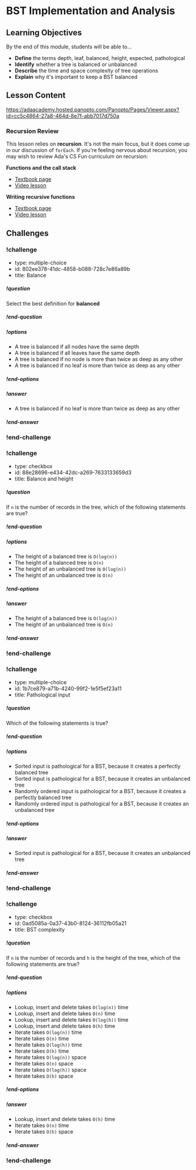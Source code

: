 # BST Implementation and Analysis

## Learning Objectives

By the end of this module, students will be able to...

- **Define** the terms depth, leaf, balanced, height, expected, pathological
- **Identify** whether a tree is balanced or unbalanced
- **Describe** the time and space complexity of tree operations
- **Explain** why it's important to keep a BST balanced

## Lesson Content

https://adaacademy.hosted.panopto.com/Panopto/Pages/Viewer.aspx?id=cc5c4864-27a8-464d-8e7f-abb7017d750a

### Recursion Review

This lesson relies on **recursion**. It's not the main focus, but it does come up in our discussion of `forEach`. If you're feeling nervous about recursion, you may wish to review Ada's CS Fun curriculum on recursion:

**Functions and the call stack**

- [Textbook page](https://github.com/Ada-Developers-Academy/textbook-curriculum/blob/master/04-cs-fundamentals/classroom/function-calls.md)
- [Video lesson](https://adaacademy.hosted.panopto.com/Panopto/Pages/Viewer.aspx?id=3ae487ad-99fc-41fd-ba79-aad60060e313)

**Writing recursive functions**

- [Textbook page](https://github.com/Ada-Developers-Academy/textbook-curriculum/blob/master/04-cs-fundamentals/classroom/recursion.md)
- [Video lesson](https://adaacademy.hosted.panopto.com/Panopto/Pages/Viewer.aspx?id=5250fb87-0391-438b-a492-aaed0018dc67)


## Challenges


<!-- >>>>>>>>>>>>>>>>>>>>>> BEGIN CHALLENGE >>>>>>>>>>>>>>>>>>>>>> -->
<!-- Replace everything in square brackets [] and remove brackets  -->

### !challenge

* type: multiple-choice
* id: 802ee378-41dc-4858-b088-728c7e86a89b
* title: Balance
<!-- * points: [1] (optional, the number of points for scoring as a checkpoint) -->
<!-- * topics: [python, pandas] (optional the topics for analyzing points) -->

##### !question

Select the best definition for **balanced**

##### !end-question

##### !options

* A tree is balanced if all nodes have the same depth
* A tree is balanced if all leaves have the same depth
* A tree is balanced if no node is more than twice as deep as any other
* A tree is balanced if no leaf is more than twice as deep as any other

##### !end-options

##### !answer

* A tree is balanced if no leaf is more than twice as deep as any other

##### !end-answer

<!-- other optional sections -->
<!-- !hint - !end-hint (markdown, users can see after a failed attempt) -->
<!-- !rubric - !end-rubric (markdown, instructors can see while scoring a checkpoint) -->
<!-- !explanation - !end-explanation (markdown, students can see after answering correctly) -->

### !end-challenge

<!-- ======================= END CHALLENGE ======================= -->
<!-- >>>>>>>>>>>>>>>>>>>>>> BEGIN CHALLENGE >>>>>>>>>>>>>>>>>>>>>> -->
<!-- Replace everything in square brackets [] and remove brackets  -->

### !challenge

* type: checkbox
* id: 88e28696-e434-42dc-a269-7633133659d3
* title: Balance and height
<!-- * points: [1] (optional, the number of points for scoring as a checkpoint) -->
<!-- * topics: [python, pandas] (optional the topics for analyzing points) -->

##### !question

If `n` is the number of records in the tree, which of the following statements are true?

##### !end-question

##### !options

* The height of a balanced tree is `O(log(n))`
* The height of a balanced tree is `O(n)`
* The height of an unbalanced tree is `O(log(n))`
* The height of an unbalanced tree is `O(n)`

##### !end-options

##### !answer

* The height of a balanced tree is `O(log(n))`
* The height of an unbalanced tree is `O(n)`

##### !end-answer

<!-- other optional sections -->
<!-- !hint - !end-hint (markdown, users can see after a failed attempt) -->
<!-- !rubric - !end-rubric (markdown, instructors can see while scoring a checkpoint) -->
<!-- !explanation - !end-explanation (markdown, students can see after answering correctly) -->

### !end-challenge

<!-- ======================= END CHALLENGE ======================= -->
<!-- >>>>>>>>>>>>>>>>>>>>>> BEGIN CHALLENGE >>>>>>>>>>>>>>>>>>>>>> -->
<!-- Replace everything in square brackets [] and remove brackets  -->

### !challenge

* type: multiple-choice
* id: 1b7ce879-a71b-4240-99f2-1e5f5ef23a11
* title: Pathological input
<!-- * points: [1] (optional, the number of points for scoring as a checkpoint) -->
<!-- * topics: [python, pandas] (optional the topics for analyzing points) -->

##### !question

Which of the following statements is true?

##### !end-question

##### !options

* Sorted input is pathological for a BST, because it creates a perfectly balanced tree
* Sorted input is pathological for a BST, because it creates an unbalanced tree
* Randomly ordered input is pathological for a BST, because it creates a perfectly balanced tree
* Randomly ordered input is pathological for a BST, because it creates an unbalanced tree

##### !end-options

##### !answer

* Sorted input is pathological for a BST, because it creates an unbalanced tree

##### !end-answer

<!-- other optional sections -->
<!-- !hint - !end-hint (markdown, users can see after a failed attempt) -->
<!-- !rubric - !end-rubric (markdown, instructors can see while scoring a checkpoint) -->
<!-- !explanation - !end-explanation (markdown, students can see after answering correctly) -->

### !end-challenge

<!-- ======================= END CHALLENGE ======================= -->
<!-- >>>>>>>>>>>>>>>>>>>>>> BEGIN CHALLENGE >>>>>>>>>>>>>>>>>>>>>> -->
<!-- Replace everything in square brackets [] and remove brackets  -->

### !challenge

* type: checkbox
* id: 0ad5085a-0a37-43b0-8124-36112fb05a21
* title: BST complexity
<!-- * points: [1] (optional, the number of points for scoring as a checkpoint) -->
<!-- * topics: [python, pandas] (optional the topics for analyzing points) -->

##### !question

If `n` is the number of records and `h` is the height of the tree, which of the following statements are true?

##### !end-question

##### !options

* Lookup, insert and delete takes `O(log(n))` time
* Lookup, insert and delete takes `O(n)` time
* Lookup, insert and delete takes `O(log(h))` time
* Lookup, insert and delete takes `O(h)` time
* Iterate takes `O(log(n))` time
* Iterate takes `O(n)` time
* Iterate takes `O(log(h))` time
* Iterate takes `O(h)` time
* Iterate takes `O(log(n))` space
* Iterate takes `O(n)` space
* Iterate takes `O(log(h))` space
* Iterate takes `O(h)` space

##### !end-options

##### !answer

* Lookup, insert and delete takes `O(h)` time
* Iterate takes `O(n)` time
* Iterate takes `O(h)` space

##### !end-answer

<!-- other optional sections -->
<!-- !hint - !end-hint (markdown, users can see after a failed attempt) -->
<!-- !rubric - !end-rubric (markdown, instructors can see while scoring a checkpoint) -->
<!-- !explanation - !end-explanation (markdown, students can see after answering correctly) -->

### !end-challenge

<!-- ======================= END CHALLENGE ======================= -->
